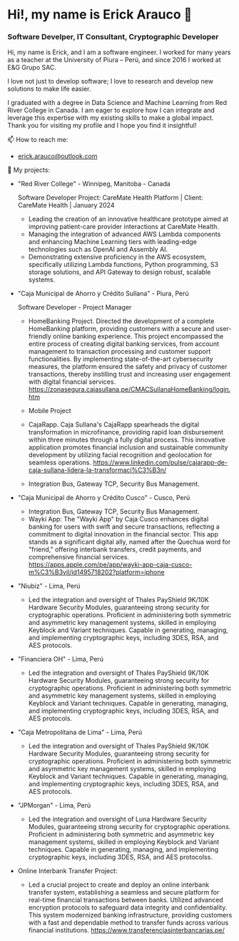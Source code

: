 # Hi!, my name is Erick Arauco 👋
### Software Develper, IT Consultant, Cryptographic Developer

Hi, my name is Erick, and I am a software engineer. I worked for many years as a teacher at the University of Piura – Perú, and since 2016 I worked at E&G Grupo SAC.

I love not just to develop software; I love to research and develop new solutions to make life easier.

I graduated with a degree in Data Science and Machine Learning from Red River College in Canada. I am eager to explore how I can integrate and leverage this expertise with my existing skills to make a global impact. Thank you for visiting my profile and I hope you find it insightful!

📫 How to reach me:

- erick.arauco@outlook.com

🔭 My projects:

- "Red River College" - Winnipeg, Manitoba - Canada

  Software Developer
  Project: CareMate Health Platform | Client: CareMate Health | January 2024

  - Leading the creation of an innovative healthcare prototype aimed at improving patient-care provider interactions at CareMate Health.
  - Managing the integration of advanced AWS Lambda components and enhancing Machine Learning tiers with leading-edge technologies such as OpenAI and Assembly AI.
  - Demonstrating extensive proficiency in the AWS ecosystem, specifically utilizing Lambda functions, Python programming, S3 storage solutions, and API Gateway to design robust, scalable systems.
  
- "Caja Municipal de Ahorro y Crédito Sullana" - Piura, Perú

  Software Developer - Project Manager

  - HomeBanking Project. Directed the development of a complete HomeBanking platform, providing customers with a secure and user-friendly online banking experience. This project encompassed the entire process of creating digital banking services, from account management to transaction processing and customer support functionalities. By implementing state-of-the-art cybersecurity measures, the platform ensured the safety and privacy of customer transactions, thereby instilling trust and increasing user engagement with digital financial services. https://zonasegura.cajasullana.pe/CMACSullanaHomeBanking/login.htm

  - Mobile Project
    
  - CajaRapp. Caja Sullana's CajaRapp spearheads the digital transformation in microfinance, providing rapid loan disbursement within three minutes through a fully digital process. This innovative application promotes financial inclusion and sustainable community development by utilizing facial recognition and geolocation for seamless operations. https://www.linkedin.com/pulse/cajarapp-de-caja-sullana-lidera-la-transformaci%C3%B3n/

  - Integration Bus, Gateway TCP, Security Bus Management.

- "Caja Municipal de Ahorro y Crédito Cusco" - Cusco, Perú
  - Integration Bus, Gateway TCP, Security Bus Management.
  - Wayki App: The "Wayki App" by Caja Cusco enhances digital banking for users with swift and secure transactions, reflecting a commitment to digital innovation in the financial sector. This app stands as a significant digital ally, named after the Quechua word for "friend," offering interbank transfers, credit payments, and comprehensive financial services. https://apps.apple.com/pe/app/wayki-app-caja-cusco-m%C3%B3vil/id1495718202?platform=iphone
  
- "Niubiz" - Lima, Perú
  - Led the integration and oversight of Thales PayShield 9K/10K Hardware Security Modules, guaranteeing strong security for cryptographic operations. Proficient in administering both symmetric and asymmetric key management systems, skilled in employing Keyblock and Variant techniques. Capable in generating, managing, and implementing cryptographic keys, including 3DES, RSA, and AES protocols.

- "Financiera OH" - Lima, Perú
  - Led the integration and oversight of Thales PayShield 9K/10K Hardware Security Modules, guaranteeing strong security for cryptographic operations. Proficient in administering both symmetric and asymmetric key management systems, skilled in employing Keyblock and Variant techniques. Capable in generating, managing, and implementing cryptographic keys, including 3DES, RSA, and AES protocols.
    
- "Caja Metropolitana de Lima" - Lima, Perú
  - Led the integration and oversight of Thales PayShield 9K/10K Hardware Security Modules, guaranteeing strong security for cryptographic operations. Proficient in administering both symmetric and asymmetric key management systems, skilled in employing Keyblock and Variant techniques. Capable in generating, managing, and implementing cryptographic keys, including 3DES, RSA, and AES protocols.
    
- "JPMorgan" - Lima, Perú
  - Led the integration and oversight of Luna Hardware Security Modules, guaranteeing strong security for cryptographic operations. Proficient in administering both symmetric and asymmetric key management systems, skilled in employing Keyblock and Variant techniques. Capable in generating, managing, and implementing cryptographic keys, including 3DES, RSA, and AES protocolss.

- Online Interbank Transfer Project:
  - Led a crucial project to create and deploy an online interbank transfer system, establishing a seamless and secure platform for real-time financial transactions between banks. Utilized advanced encryption protocols to safeguard data integrity and confidentiality. This system modernized banking infrastructure, providing customers with a fast and dependable method to transfer funds across various financial institutions. https://www.transferenciasinterbancarias.pe/


  
